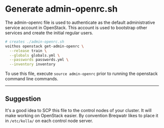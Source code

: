 # Generate admin-openrc.sh
The admin-openrc file is used to authenticate as the default administrative
service account in OpenStack. This account is used to bootstrap other services
and create the initial regular users.

```bash
# creates ./admin-openrc.sh
voithos openstack get-admin-openrc \
  --release train \
  --globals globals.yml \
  --passwords passwords.yml \
  --inventory inventory
```

To use this file, execute `source admin-openrc` prior to running the openstack
command line commands.

---

## Suggestion

It's a good idea to SCP this file to the control nodes of your cluster. It will make working on
OpenStack easier. By convention Breqwatr likes to place it in `/etc/kolla/` on each control node
server.
